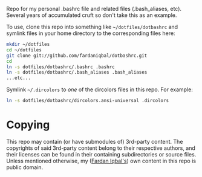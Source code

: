 Repo for my personal .bashrc file and related files (.bash_aliases,
etc).  Several years of accumulated cruft so don't take this as an
example.

To use, clone this repo into something like `~/dotfiles/dotbashrc` and
symlink files in your home directory to the corresponding files here:

```bash
mkdir ~/dotfiles
cd ~/dotfiles
git clone git://github.com/fardaniqbal/dotbashrc.git
cd
ln -s dotfiles/dotbashrc/.bashrc .bashrc
ln -s dotfiles/dotbashrc/.bash_aliases .bash_aliases
...etc...
```

Symlink `~/.dircolors` to _one_ of the dircolors files in this repo.
For example:

```bash
ln -s dotfiles/dotbashrc/dircolors.ansi-universal .dircolors
```

# Copying

This repo may contain (or have submodules of) 3rd-party content.  The
copyrights of said 3rd-party content belong to their respective authors,
and their licenses can be found in their containing subdirectories or
source files.  Unless mentioned otherwise, my ([Fardan
Iqbal's](https://github.com/fardaniqbal)) own content in this repo is
public domain.
